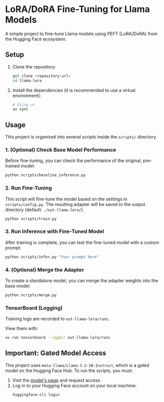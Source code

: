 # LoRA/DoRA Fine-Tuning for Llama Models

A simple project to fine-tune Llama models using PEFT (LoRA/DoRA) from the Hugging Face ecosystem.

## Setup

1.  Clone the repository:
    ```bash
    git clone <repository-url>
    cd llama-lora
    ```

2.  Install the dependencies (it is recommended to use a virtual environment):
    ```bash
    # Using uv
    uv sync
    ```

## Usage

This project is organized into several scripts inside the `scripts/` directory.

### 1. (Optional) Check Base Model Performance

Before fine-tuning, you can check the performance of the original, pre-trained model:

```bash
python scripts/baseline_inference.py
```

### 2. Run Fine-Tuning

This script will fine-tune the model based on the settings in `scripts/config.py`. The resulting adapter will be saved to the output directory (default: `./out-llama-lora/`).

```bash
python scripts/train.py
```

### 3. Run Inference with Fine-Tuned Model

After training is complete, you can test the fine-tuned model with a custom prompt:

```bash
python scripts/infer.py "Your prompt here"
```

### 4. (Optional) Merge the Adapter

To create a standalone model, you can merge the adapter weights into the base model:

```bash
python scripts/merge.py
```

### TensorBoard (Logging)

Training logs are recorded to `out-llama-lora/runs`.

View them with:

```bash
uv run tensorboard --logdir out-llama-lora/runs
```

## Important: Gated Model Access

This project uses `meta-llama/Llama-3.2-1B-Instruct`, which is a gated model on the Hugging Face Hub. To run the scripts, you must:

1.  Visit the [model's page](https://huggingface.co/meta-llama/Llama-3.2-1B-Instruct) and request access.
2.  Log in to your Hugging Face account on your local machine:
    ```bash
    huggingface-cli login
    ```
